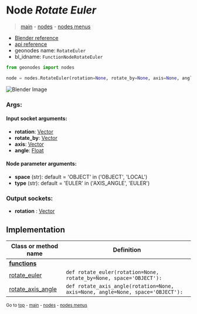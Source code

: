 # Node *Rotate Euler*

> [main](../index.md) - [nodes](nodes.md) - [nodes menus](nodes_menus.md)

- [Blender reference](https://docs.blender.org/manual/en/latest/modeling/geometry_nodes/utilities/rotate_euler.html)
- [api reference](https://docs.blender.org/api/current/bpy.types.FunctionNodeRotateEuler.html)
- geonodes name: `RotateEuler`
- bl_idname: `FunctionNodeRotateEuler`

```python
from geonodes import nodes

node = nodes.RotateEuler(rotation=None, rotate_by=None, axis=None, angle=None, space='OBJECT', type='EULER')
```

![Blender Image](https://docs.blender.org/manual/en/latest/_images/node-types_FunctionNodeRotateEuler.webp)

### Args:

#### Input socket arguments:

- **rotation**: [Vector](Vector.md)
- **rotate_by**: [Vector](Vector.md)
- **axis**: [Vector](Vector.md)
- **angle**: [Float](Float.md)

#### Node parameter arguments:

- **space** (str): default = 'OBJECT' in ('OBJECT', 'LOCAL')
- **type** (str): default = 'EULER' in ('AXIS_ANGLE', 'EULER')

### Output sockets:

- **rotation** : [Vector](Vector.md)

## Implementation

| Class or method name | Definition |
|----------------------|------------|
| **[functions](functions.md)** |
| [rotate_euler](functions.md#rotate_euler) | `def rotate_euler(rotation=None, rotate_by=None, space='OBJECT'):` |
| [rotate_axis_angle](functions.md#rotate_axis_angle) | `def rotate_axis_angle(rotation=None, axis=None, angle=None, space='OBJECT'):` |

<sub>Go to [top](#node-Rotate-Euler) - [main](../index.md) - [nodes](nodes.md) - [nodes menus](nodes_menus.md)</sub>

